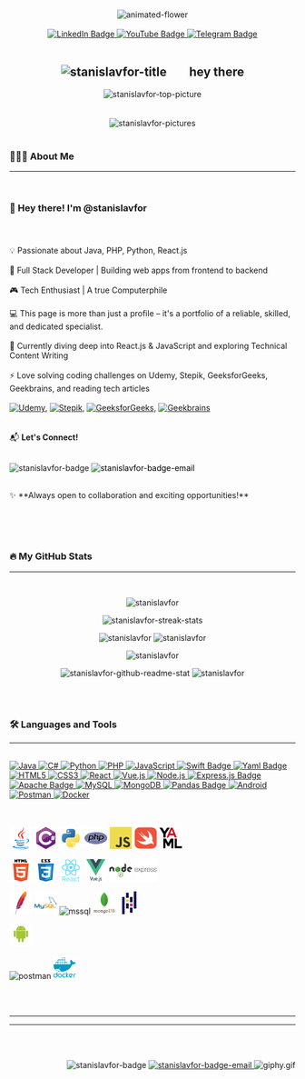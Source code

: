 <br><br><br>
<div id="header" align="center">
<img src="https://i.ibb.co/jZ5kZTkd/animated-flower-very-slow.gif" width="150" alt="animated-flower"/>
</div>
<br>
<div id="badges" align="center">
  <div>
    <a href="https://www.linkedin.com/in/stanislav-skorodumov-5516a0178/" target="_blank">
      <img src="https://img.shields.io/badge/LinkedIn-black?style=for-the-badge&logo=linkedin&logoColor=white" alt="LinkedIn Badge"/>
    </a>
    <a href="https://www.youtube.com/@stanislavfor-4u" target="_blank">
      <img src="https://img.shields.io/badge/YouTube-red?style=for-the-badge&logo=youtube&logoColor=white" alt="YouTube Badge"/>
    </a>    
    <a href="https://t.me/forstanislavfor" target="_blank">
      <img src="https://img.shields.io/badge/Telegram-blue?style=for-the-badge&logo=Telegram&logoColor=white" alt="Telegram Badge"/>
    </a>
  </div>
</div>
<br>
<div align="center">
<div id="title"> <h2><img src="https://media.giphy.com/media/hvRJCLFzcasrR4ia7z/giphy.gif" width="35" alt="stanislavfor-title" /> &nbsp;&nbsp;&nbsp;&nbsp;&nbsp;&nbsp; hey there  </h2></div>
<div id="top-picture"><img src="https://media.giphy.com/media/dWesBcTLavkZuG35MI/giphy.gif" width="600" height="300" alt="stanislavfor-top-picture" /></div><br><br>  
<div id="pictures"><img src="https://github-profile-trophy.vercel.app/?username=stanislavfor" alt="stanislavfor-pictures" /></div>  
</div>
<br>

###  👨🏻‍💻 About Me
<hr><br>

### 👋 Hey there! I'm @stanislavfor <br><br><br>
💡 Passionate about Java, PHP, Python, React.js <br><br>
🔧 Full Stack Developer | Building web apps from frontend to backend <br><br>
🎮 Tech Enthusiast | A true Computerphile <br><br>
💻 This page is more than just a profile – it's a portfolio of a reliable, skilled, and dedicated specialist. <br><br>
🚀 Currently diving deep into React.js & JavaScript and exploring Technical Content Writing <br><br>
⚡ Love solving coding challenges on Udemy, Stepik, GeeksforGeeks, Geekbrains, and reading tech articles <br><br>
[![Udemy](https://img.shields.io/badge/Udemy-black?style=flat)](https://udemy.com/), [![Stepik](https://img.shields.io/badge/Stepik-black?style=flat)](https://stepik.org/), [![GeeksforGeeks](https://img.shields.io/badge/GeeksforGeeks-black?style=flat)](https://www.geeksforgeeks.org/), [![Geekbrains](https://img.shields.io/badge/Geekbrains-black?style=flat)](https://gb.ru/)
<br><br><br>
📬 **Let's Connect!** <br><br>
<p>
    <img src="https://img.shields.io/badge/Contact%20me%20via:-white" width="180" height="30" alt="stanislavfor-badge" />
    <a href="mailto:stasposter@ya.ru" style="color: black; text-decoration: none;">
        <img src="https://img.shields.io/badge/Email-stasposter@ya.ru-blue?logoColor=white" width="250" height="30" alt="stanislavfor-badge-email" />
    </a>  
</p>
<br>
✨ **Always open to collaboration and exciting opportunities!** <br><br>

<br><br>

### 🔥 My GitHub Stats
<hr><br>

<div id="stats" align="center">  
  <p><img src="https://github-readme-stats.vercel.app/api?username=stanislavfor&show_icons=true&locale=en&theme=dark" alt="stanislavfor" /></p>   
  <p><img src="https://streak-stats.demolab.com/?user=stanislavfor&theme=dark" alt="stanislavfor-streak-stats" /></p>
  <p><img src="https://github-profile-summary-cards.vercel.app/api/cards/most-commit-language?username=stanislavfor&theme=dark" alt="stanislavfor" />
    <img src="https://github-profile-summary-cards.vercel.app/api/cards/repos-per-language?username=stanislavfor&theme=dark" alt="stanislavfor" /></p>
  <p><img src="https://github-readme-activity-graph.vercel.app/graph?username=stanislavfor&theme=react" alt="stanislavfor" /></p> <!-- (https://github.com/ashutosh00710/github-readme-activity-graph) -->
  <p><img src="https://github-readme-stats.vercel.app/api/top-langs/?username=stanislavfor&layout=compact&theme=vision-friendly-dark" alt="stanislavfor-github-readme-stat" />  <img src="https://github-profile-summary-cards.vercel.app/api/cards/productive-time?username=stanislavfor&theme=dark" alt="stanislavfor" /></p>
</div>

<br><br>

###   🛠️ Languages and Tools
<hr><br>

<div align="left">
    <a href="https://www.java.com" target="_blank">
      <img src="https://img.shields.io/badge/Java-black?style=for-the-badge&logo=openjdk&logoColor=white" alt="Java"/>
    </a>
    <a href="https://www.w3schools.com/cs/" target="_blank">
      <img src="https://img.shields.io/badge/C%23-black?style=for-the-badge&logo=csharp&logoColor=white" alt="C#"/>
    </a>
    <a href="https://www.python.org" target="_blank">
      <img src="https://img.shields.io/badge/Python-black?style=for-the-badge&logo=python&logoColor=white" alt="Python"/>
    </a>
    <a href="https://www.php.net" target="_blank">
      <img src="https://img.shields.io/badge/PHP-black?style=for-the-badge&logo=php&logoColor=white" alt="PHP"/>
    </a>
    <a href="https://developer.mozilla.org/en-US/docs/Web/JavaScript" target="_blank">
      <img src="https://img.shields.io/badge/JavaScript-black?style=for-the-badge&logo=javascript&logoColor=white" alt="JavaScript"/>
    </a>
    <a href="https://www.swift.org/" target="_blank">
      <img src="https://img.shields.io/badge/Swift-black?style=for-the-badge&logo=swift&logoColor=white" alt="Swift Badge"/>
    </a>
    <a href="https://www.linode.com/docs/guides/yaml-reference/" target="_blank">
      <img src="https://img.shields.io/badge/Yaml-black?style=for-the-badge&logo=yaml&logoColor=white" alt="Yaml Badge"/>
    </a>
    <a href="https://www.w3.org/html/" target="_blank">
      <img src="https://img.shields.io/badge/HTML5-black?style=for-the-badge&logo=html5&logoColor=white" alt="HTML5"/>
    </a>
    <a href="https://www.w3schools.com/css/" target="_blank">
      <img src="https://img.shields.io/badge/CSS3-black?style=for-the-badge&logo=css3&logoColor=white" alt="CSS3"/>
    </a>
    <a href="https://reactjs.org/" target="_blank">
      <img src="https://img.shields.io/badge/React-black?style=for-the-badge&logo=react&logoColor=white" alt="React"/>
    </a>
    <a href="https://vuejs.org/" target="_blank">
      <img src="https://img.shields.io/badge/Vue.js-black?style=for-the-badge&logo=vue.js&logoColor=white" alt="Vue.js"/>
    </a>
    <a href="https://nodejs.org" target="_blank">
      <img src="https://img.shields.io/badge/Node.js-black?style=for-the-badge&logo=node.js&logoColor=white" alt="Node.js"/>
    </a>
    <a href="https://expressjs.com" target="_blank">
      <img src="https://img.shields.io/badge/Express.js-black?style=for-the-badge&logo=express&logoColor=white" alt="Express.js Badge"/>
    </a>
    <a href="https://www.apache.org/" target="_blank">
      <img src="https://img.shields.io/badge/Apache-black?style=for-the-badge&logo=apache&logoColor=white" alt="Apache Badge"/>
    </a>
    <a href="https://www.mysql.com/" target="_blank">
      <img src="https://img.shields.io/badge/MySQL-black?style=for-the-badge&logo=mysql&logoColor=white" alt="MySQL"/>
    </a>
    <a href="https://www.mongodb.com/" target="_blank">
      <img src="https://img.shields.io/badge/MongoDB-black?style=for-the-badge&logo=mongodb&logoColor=white" alt="MongoDB"/>
    </a>
    <a href="https://pandas.pydata.org/" target="_blank">
      <img src="https://img.shields.io/badge/Pandas-black?style=for-the-badge&logo=pandas&logoColor=white" alt="Pandas Badge"/>
    </a>
    <a href="https://developer.android.com" target="_blank">
      <img src="https://img.shields.io/badge/Android-black?style=for-the-badge&logo=android&logoColor=white" alt="Android"/>
    </a>
    <a href="https://postman.com" target="_blank">
      <img src="https://img.shields.io/badge/Postman-black?style=for-the-badge&logo=postman&logoColor=white" alt="Postman"/>
    </a>
    <a href="https://www.docker.com/" target="_blank">
      <img src="https://img.shields.io/badge/Docker-black?style=for-the-badge&logo=docker&logoColor=white" alt="Docker"/>
    </a>
  </div>
<br><br>

<p align="left">     
        <img src="https://raw.githubusercontent.com/devicons/devicon/master/icons/java/java-original.svg" alt="java" width="40" height="40"/>    
        <img src="https://raw.githubusercontent.com/devicons/devicon/master/icons/csharp/csharp-original.svg" alt="csharp" width="40" height="40"/>    
        <img src="https://raw.githubusercontent.com/devicons/devicon/master/icons/python/python-original.svg" alt="python" width="40" height="40"/>   
        <img src="https://raw.githubusercontent.com/devicons/devicon/master/icons/php/php-original.svg" alt="php" width="40" height="40"/>    
        <img src="https://raw.githubusercontent.com/devicons/devicon/master/icons/javascript/javascript-original.svg" alt="javascript" width="40" height="40"/>    
        <img src="https://raw.githubusercontent.com/devicons/devicon/ca28c779441053191ff11710fe24a9e6c23690d6/icons/swift/swift-original.svg" alt="swift" width="40" height="40"/>   
        <img src="https://raw.githubusercontent.com/devicons/devicon/ca28c779441053191ff11710fe24a9e6c23690d6/icons/yaml/yaml-original.svg" alt="yaml" width="40" height="40"/>   
</p>
<p align="left">    
        <img src="https://raw.githubusercontent.com/devicons/devicon/master/icons/html5/html5-original-wordmark.svg" alt="html5" width="40" height="40"/>   
        <img src="https://raw.githubusercontent.com/devicons/devicon/master/icons/css3/css3-original-wordmark.svg" alt="css3" width="40" height="40"/>    
        <img src="https://raw.githubusercontent.com/devicons/devicon/master/icons/react/react-original-wordmark.svg" alt="react" width="40" height="40"/>    
        <img src="https://raw.githubusercontent.com/devicons/devicon/master/icons/vuejs/vuejs-original-wordmark.svg" alt="vuejs" width="40" height="40"/>    
        <img src="https://raw.githubusercontent.com/devicons/devicon/master/icons/nodejs/nodejs-original-wordmark.svg" alt="nodejs" width="40" height="40"/>   
        <img src="https://raw.githubusercontent.com/devicons/devicon/master/icons/express/express-original-wordmark.svg" alt="express" width="40" height="40"/>    
</p>
<p align="left">    
        <img src="https://raw.githubusercontent.com/devicons/devicon/ca28c779441053191ff11710fe24a9e6c23690d6/icons/apache/apache-original.svg" alt="apache" width="40" height="40"/>    
        <img src="https://raw.githubusercontent.com/devicons/devicon/master/icons/mysql/mysql-original-wordmark.svg" alt="mysql" width="40" height="40"/>    
        <img src="https://www.svgrepo.com/show/303229/microsoft-sql-server-logo.svg" alt="mssql" width="40" height="40"/>    
        <img src="https://raw.githubusercontent.com/devicons/devicon/master/icons/mongodb/mongodb-original-wordmark.svg" alt="mongodb" width="40" height="40"/>    
        <img src="https://raw.githubusercontent.com/devicons/devicon/2ae2a900d2f041da66e950e4d48052658d850630/icons/pandas/pandas-original.svg" alt="pandas" width="40" height="40"/>    
</p>
<p align="left">    
        <img src="https://raw.githubusercontent.com/devicons/devicon/master/icons/android/android-original-wordmark.svg" alt="android" width="40" height="40"/>    
</p>
<p align="left">    
        <img src="https://www.vectorlogo.zone/logos/getpostman/getpostman-icon.svg" alt="postman" width="40" height="40"/>      
        <img src="https://raw.githubusercontent.com/devicons/devicon/ca28c779441053191ff11710fe24a9e6c23690d6/icons/docker/docker-plain-wordmark.svg" alt="docker" width="40" height="40"/>  
</p>


<br><br><hr><hr><br><br>

<p align="right">
    <img src="https://img.shields.io/badge/For%20any%20questions%2C%20reach%20me%20at-black?style=flat" width="320" height="21" alt="stanislavfor-badge" />
    <a href="mailto:stasposter@ya.ru">
        <img src="https://img.shields.io/badge/Email-stasposter@ya.ru-blue?style=flat&logo=gmail&logoColor=white" width="280" height="21" alt="stanislavfor-badge-email" />
    </a>
    <img src="https://media.giphy.com/media/WUlplcMpOCEmTGBtBW/giphy.gif" width="30" alt="giphy.gif" />
</p>


<br><br>
